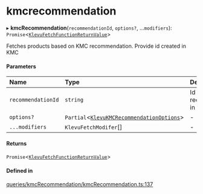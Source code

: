 # kmcrecommendation
      
▸ **kmcRecommendation**(`recommendationId`, `options?`, ...`modifiers`): `Promise`<[`KlevuFetchFunctionReturnValue`](klevufetchfunctionreturnvalue.md)\>

Fetches products based on KMC recommendation. Provide id created in KMC

#### Parameters

| Name | Type | Description |
| :------ | :------ | :------ |
| `recommendationId` | `string` | Id of recommendation in the backend |
| `options?` | `Partial`<[`KlevuKMCRecommendationOptions`](klevukmcrecommendationoptions.md)\> | - |
| `...modifiers` | `KlevuFetchModifer`[] | - |

#### Returns

`Promise`<[`KlevuFetchFunctionReturnValue`](klevufetchfunctionreturnvalue.md)\>

#### Defined in

[queries/kmcRecommendation/kmcRecommendation.ts:137](https://github.com/klevultd/frontend-sdk/blob/f1babb6/packages/klevu-core/src/queries/kmcRecommendation/kmcRecommendation.ts#L137)

